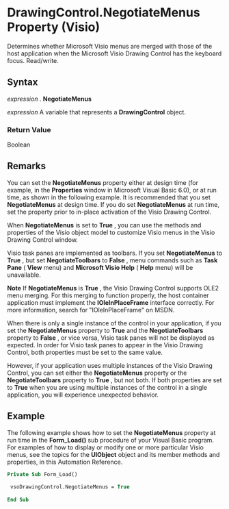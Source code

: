 
# DrawingControl.NegotiateMenus Property (Visio)

Determines whether Microsoft Visio menus are merged with those of the host application when the Microsoft Visio Drawing Control has the keyboard focus. Read/write.


## Syntax

 _expression_ . **NegotiateMenus**

 _expression_ A variable that represents a **DrawingControl** object.


### Return Value

Boolean


## Remarks

You can set the  **NegotiateMenus** property either at design time (for example, in the **Properties** window in Microsoft Visual Basic 6.0), or at run time, as shown in the following example. It is recommended that you set **NegotiateMenus** at design time. If you do set **NegotiateMenus** at run time, set the property prior to in-place activation of the Visio Drawing Control.

When  **NegotiateMenus** is set to **True** , you can use the methods and properties of the Visio object model to customize Visio menus in the Visio Drawing Control window.

Visio task panes are implemented as toolbars. If you set  **NegotiateMenus** to **True** , but set **NegotiateToolbars** to **False** , menu commands such as **Task Pane** ( **View** menu) and **Microsoft Visio Help** ( **Help** menu) will be unavailable.




 **Note**  If  **NegotiateMenus** is **True** , the Visio Drawing Control supports OLE2 menu merging. For this merging to function properly, the host container application must implement the **IOleInPlaceFrame** interface correctly. For more information, search for "IOleInPlaceFrame" on MSDN.

 When there is only a single instance of the control in your application, if you set the **NegotiateMenus** property to **True** and the **NegotiateToolbars** property to **False** , or vice versa, Visio task panes will not be displayed as expected. In order for Visio task panes to appear in the Visio Drawing Control, both properties must be set to the same value.

However, if your application uses multiple instances of the Visio Drawing Control, you can set either the  **NegotiateMenus** property or the **NegotiateToolbars** property to **True** , but not both. If both properties are set to **True** when you are using multiple instances of the control in a single application, you will experience unexpected behavior.


## Example

The following example shows how to set the  **NegotiateMenus** property at run time in the **Form_Load()** sub procedure of your Visual Basic program. For examples of how to display or modify one or more particular Visio menus, see the topics for the **UIObject** object and its member methods and properties, in this Automation Reference.


```vb
Private Sub Form_Load() 
 
 vsoDrawingControl.NegotiateMenus = True 
 
End Sub
```

